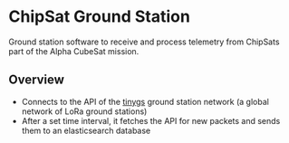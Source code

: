 # ChipSat Ground Station

Ground station software to receive and process telemetry from ChipSats part of the Alpha CubeSat mission.

## Overview
- Connects to the API of the [tinygs](https://tinygs.com/) ground station network (a global network of LoRa ground stations)
- After a set time interval, it fetches the API for new packets and sends them to an elasticsearch database